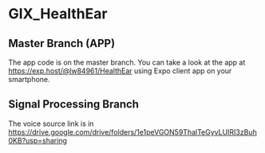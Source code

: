 # GIX_HealthEar
## Master Branch (APP)
The app code is on the master branch. You can take a look at the app at https://exp.host/@lw84961/HealthEar using Expo client app on your smartphone.

## Signal Processing Branch
The voice source link is in https://drive.google.com/drive/folders/1e1peVGON59ThalTeGyvLUIRI3zBuh0KB?usp=sharing
